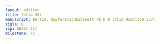 ```yaml
---
layout: edition
title: folio 36r
manuscript: Berlin, Kupferstichkabinett 78 D 8 (olim Hamilton 337)
sigla: B
iip: b036r.tif
milestone: 71
---
```

